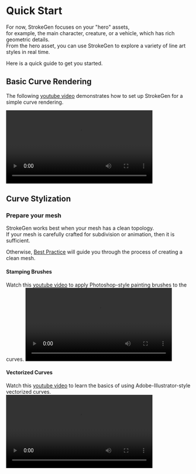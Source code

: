 # Quick Start

For now, StrokeGen focuses on your "hero" assets, 
</br> for example, the main character, creature, or a vehicle, 
which has rich geometric details. 
</br>From the hero asset, you can use StrokeGen to explore a variety of line art styles in real time. 

Here is a quick guide to get you started.

## Basic Curve Rendering
The following [youtube video](https://youtu.be/souFylcb5U4) demonstrates how to set up StrokeGen for a simple curve rendering.

<video width="400" controls>
<source src="https://github.com/JiangWZW/strokegen-user-docs/blob/main/docs/vids/Simple_Curve_Tutorial.mp4?raw=true" type="video/mp4">
</video>


## Curve Stylization

### Prepare your mesh
StrokeGen works best when your mesh has a clean topology. 
</br>If your mesh is carefully crafted for subdivision or animation, then it is sufficient. 

Otherwise, [Best Practice](./Best%20Practices.md) will guide you through the process of creating a clean mesh.

#### Stamping Brushes
Watch this [youtube video](https://youtu.be/souFylcb5U4) to apply Photoshop-style painting brushes to the curves.
<video width="400" controls>
<source src="https://github.com/JiangWZW/strokegen-user-docs/blob/main/docs/vids/Stamping_Curve_Tutorial.mp4?raw=true" type="video/mp4">
</video>

#### Vectorized Curves 
Watch this [youtube video](https://youtu.be/vpgIZa74ft4) to learn the basics of using Adobe-Illustrator-style vectorized curves. 
<video width="400" controls>
<source src="https://github.com/JiangWZW/strokegen-user-docs/blob/main/docs/vids/Vertor_Curve_Tutorial.mp4?raw=true" type="video/mp4">
</video>


